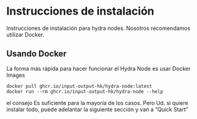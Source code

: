 # Instrucciones de instalación 

Instrucciones de instalación para hydra nodes. Nosotros recomendamos utilizar Docker.

## Usando Docker 
La forma más rápida para hacer funcionar el Hydra Node es usar Docker Images 
```console 
docker pull ghcr.io/input-output-hk/hydra-node:latest
docker run --rm ghcr.io/input-output-hk/hydra-node --help
```

el consejo
Es suficiente para la mayoría de los casos. Pero Ud. si quiere instalar todo, puede adelantar la siguiente sección y van a “Quick Start”
